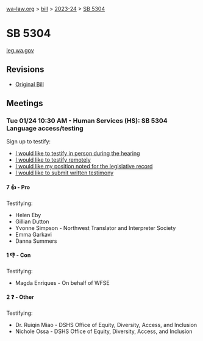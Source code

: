 [wa-law.org](/) > [bill](/bill/) > [2023-24](/bill/2023-24/) > [SB 5304](/bill/2023-24/sb/5304/)

# SB 5304
[leg.wa.gov](https://app.leg.wa.gov/billsummary?BillNumber=5304&Year=2023&Initiative=false)

## Revisions
* [Original Bill](1/)

## Meetings
### Tue 01/24 10:30 AM - Human Services (HS): SB 5304 Language access/testing
Sign up to testify:
* [I would like to testify in person during the hearing](https://app.leg.wa.gov/csi/Testifier/Add?chamber=House&mId=30460&aId=149429&caId=20541&tId=1)
* [I would like to testify remotely](https://app.leg.wa.gov/csi/Testifier/Add?chamber=House&mId=30460&aId=149429&caId=20541&tId=2)
* [I would like my position noted for the legislative record](https://app.leg.wa.gov/csi/Testifier/Add?chamber=House&mId=30460&aId=149429&caId=20541&tId=3)
* [I would like to submit written testimony](https://app.leg.wa.gov/csi/Testifier/Add?chamber=House&mId=30460&aId=149429&caId=20541&tId=4)

#### 7 👍 - Pro
Testifying:
* Helen Eby
* Gillian Dutton
* Yvonne Simpson - Northwest Translator and Interpreter Society
* Emma Garkavi
* Danna Summers

#### 1 👎 - Con
Testifying:
* Magda  Enriques  - On behalf of WFSE

#### 2 ❓ - Other
Testifying:
* Dr. Ruiqin Miao - DSHS Office of Equity, Diversity, Access, and Inclusion
* Nichole Ossa - DSHS Office of Equity, Diversity, Access, and Inclusion
